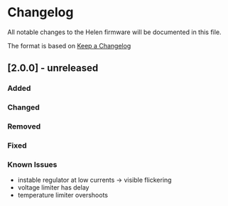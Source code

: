 # Changelog
All notable changes to the Helen firmware will be documented in this file.

The format is based on [Keep a Changelog](https://keepachangelog.com/en/1.0.0/)

## [2.0.0] - unreleased
### Added

### Changed

### Removed

### Fixed

### Known Issues
- instable regulator at low currents -> visible flickering
- voltage limiter has delay
- temperature limiter overshoots
